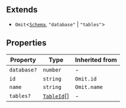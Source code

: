 ## Extends

- `Omit`\<[`Schema`](Schema.md), `"database"` \| `"tables"`\>

## Properties

| Property | Type | Inherited from |
| ------ | ------ | ------ |
| <a id="database"></a> `database?` | `number` | - |
| <a id="id"></a> `id` | `string` | `Omit.id` |
| <a id="name"></a> `name` | `string` | `Omit.name` |
| <a id="tables"></a> `tables?` | [`TableId`](../type-aliases/TableId.md)[] | - |
